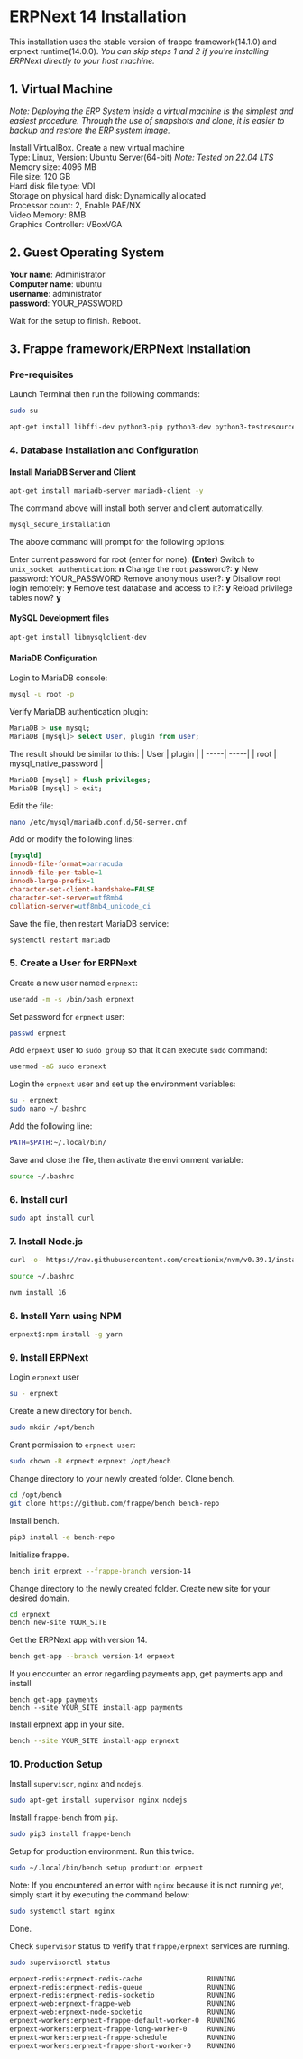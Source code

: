 # ERPNext 14 Installation
This installation uses the stable version of frappe framework(14.1.0) and erpnext runtime(14.0.0).
*You can skip steps 1 and 2 if you're installing ERPNext directly to your host machine.*
## 1. Virtual Machine
*Note: Deploying the ERP System inside a virtual machine is the simplest and easiest procedure. Through the use of snapshots and clone, it is easier to backup and restore the ERP system image.*

Install VirtualBox.
Create a new virtual machine <br/>
Type: Linux, Version: Ubuntu Server(64-bit) *Note: Tested on 22.04 LTS*<br/>
Memory size: 4096 MB<br/>
File size: 120 GB<br/>
Hard disk file type: VDI<br/>
Storage on physical hard disk: Dynamically allocated<br/>
Processor count: 2, Enable PAE/NX<br/>
Video Memory: 8MB<br/>
Graphics Controller: VBoxVGA<br/>
## 2. Guest Operating System

**Your name**: Administrator<br/>
**Computer name**: ubuntu<br/>
**username**: administrator<br/>
**password**: YOUR_PASSWORD<br/>

Wait for the setup to finish. Reboot.

## 3. Frappe framework/ERPNext Installation
### Pre-requisites
Launch Terminal then run the following commands:

```bash
sudo su

apt-get install libffi-dev python3-pip python3-dev python3-testresources libssl-dev wkhtmltopdf gcc g++ make redis python3.10-venv -y
```

### 4. Database Installation and Configuration

#### Install MariaDB Server and Client
```bash
apt-get install mariadb-server mariadb-client -y
```

The command above will install both server and client automatically.
```bash
mysql_secure_installation
```

The above command will prompt for the following options:

Enter current password for root (enter for none): **(Enter)**
Switch to `unix_socket authentication`: **n**
Change the `root` password?: **y**
New password: YOUR_PASSWORD
Remove anonymous user?: **y**
Disallow root login remotely: **y**
Remove test database and access to it?: **y**
Reload privilege tables now? **y**

#### MySQL Development files
```bash
apt-get install libmysqlclient-dev
```

#### MariaDB Configuration
Login to MariaDB console:
```bash
mysql -u root -p
```

Verify MariaDB authentication plugin:
```SQL
MariaDB > use mysql;
MariaDB [mysql]> select User, plugin from user;
```

The result should be similar to this:
| User | plugin |
| -----| -----|
| root | mysql_native_password |

```SQL
MariaDB [mysql] > flush privileges;
MariaDB [mysql] > exit;
```

Edit the file: 
```bash
nano /etc/mysql/mariadb.conf.d/50-server.cnf
```

Add or modify the following lines:
```ini
[mysqld]
innodb-file-format=barracuda
innodb-file-per-table=1
innodb-large-prefix=1
character-set-client-handshake=FALSE
character-set-server=utf8mb4
collation-server=utf8mb4_unicode_ci
```

Save the file, then restart MariaDB service:

```bash
systemctl restart mariadb
```

### 5. Create a User for ERPNext

Create a new user named `erpnext`:

```bash
useradd -m -s /bin/bash erpnext
```

Set password for `erpnext` user:

```bash
passwd erpnext
```

Add `erpnext` user to `sudo group` so that it can execute `sudo` command:

```bash
usermod -aG sudo erpnext
```

Login the `erpnext` user and set up the environment variables:

```bash
su - erpnext
sudo nano ~/.bashrc
```

Add the following line:

```bash
PATH=$PATH:~/.local/bin/
```

Save and close the file, then activate the environment variable:

```bash
source ~/.bashrc
```
### 6. Install curl
```bash
sudo apt install curl
```

### 7. Install Node.js
```bash
curl -o- https://raw.githubusercontent.com/creationix/nvm/v0.39.1/install.sh | bash

source ~/.bashrc

nvm install 16
```
### 8. Install Yarn using NPM
```bash
erpnext$:npm install -g yarn
```

### 9. Install ERPNext
Login `erpnext` user
```bash
su - erpnext
```

Create a new directory for `bench`.
```bash
sudo mkdir /opt/bench
```

Grant permission to `erpnext user`:
```bash
sudo chown -R erpnext:erpnext /opt/bench
```

Change directory to your newly created folder. Clone bench.
```bash
cd /opt/bench
git clone https://github.com/frappe/bench bench-repo
```

Install bench.
```bash
pip3 install -e bench-repo
```

Initialize frappe.
```bash
bench init erpnext --frappe-branch version-14
```

Change directory to the newly created folder. Create new site for your desired domain.
```bash
cd erpnext
bench new-site YOUR_SITE
```

Get the ERPNext app with version 14.
```bash
bench get-app --branch version-14 erpnext
```

If you encounter an error regarding payments app, get payments app and install

``` shell
bench get-app payments
bench --site YOUR_SITE install-app payments
```

Install erpnext app in your site.
```bash
bench --site YOUR_SITE install-app erpnext
```

### 10. Production Setup
Install `supervisor`, `nginx` and `nodejs`.
```bash
sudo apt-get install supervisor nginx nodejs
```

Install `frappe-bench` from `pip`.
```bash
sudo pip3 install frappe-bench
```

Setup for production environment. Run this twice.
```bash
sudo ~/.local/bin/bench setup production erpnext
```

Note: If you encountered an error with `nginx` because it is not running yet, simply start it by executing the command below:
``` bash
sudo systemctl start nginx
```

Done.

Check `supervisor` status to verify that `frappe/erpnext` services are running.
```bash
sudo supervisorctl status

erpnext-redis:erpnext-redis-cache                RUNNING
erpnext-redis:erpnext-redis-queue                RUNNING
erpnext-redis:erpnext-redis-socketio             RUNNING
erpnext-web:erpnext-frappe-web                   RUNNING
erpnext-web:erpnext-node-socketio                RUNNING
erpnext-workers:erpnext-frappe-default-worker-0  RUNNING
erpnext-workers:erpnext-frappe-long-worker-0     RUNNING
erpnext-workers:erpnext-frappe-schedule          RUNNING
erpnext-workers:erpnext-frappe-short-worker-0    RUNNING
```

